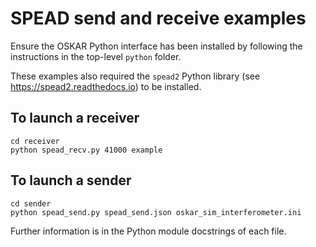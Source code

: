 # SPEAD send and receive examples

Ensure the OSKAR Python interface has been installed by following the
instructions in the top-level `python` folder.

These examples also required the `spead2` Python library
(see https://spead2.readthedocs.io) to be installed.

## To launch a receiver

    cd receiver
    python spead_recv.py 41000 example

## To launch a sender

    cd sender
    python spead_send.py spead_send.json oskar_sim_interferometer.ini

Further information is in the Python module docstrings of each file.
